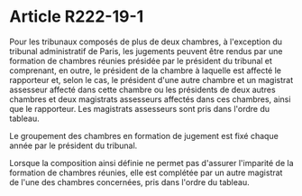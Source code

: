 # Article R222-19-1

Pour les tribunaux composés de plus de deux chambres, à l'exception du tribunal administratif de Paris, les jugements peuvent être rendus par une formation de chambres réunies présidée par le président du tribunal et comprenant, en outre, le président de la chambre à laquelle est affecté le rapporteur et, selon le cas, le président d'une autre chambre et un magistrat assesseur affecté dans cette chambre ou les présidents de deux autres chambres et deux magistrats assesseurs affectés dans ces chambres, ainsi que le rapporteur. Les magistrats assesseurs sont pris dans l'ordre du tableau.

Le groupement des chambres en formation de jugement est fixé chaque année par le président du tribunal.

Lorsque la composition ainsi définie ne permet pas d'assurer l'imparité de la formation de chambres réunies, elle est complétée par un autre magistrat de l'une des chambres concernées, pris dans l'ordre du tableau.
